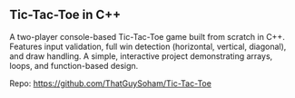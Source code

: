 ## Tic-Tac-Toe in C++

A two-player console-based Tic-Tac-Toe game built from scratch in C++. Features input validation, full win detection (horizontal, vertical, diagonal), and draw handling. A simple, interactive project demonstrating arrays, loops, and function-based design.

Repo: https://github.com/ThatGuySoham/Tic-Tac-Toe


